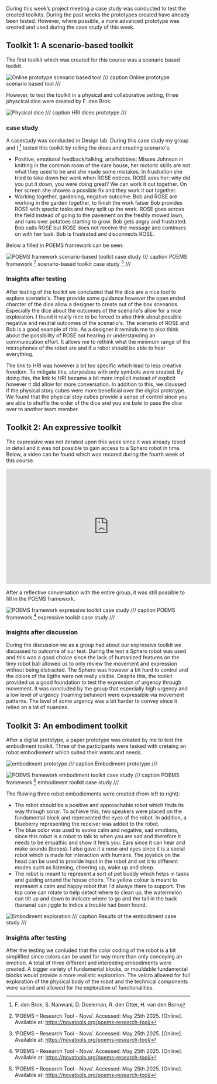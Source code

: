 During this week’s project meeting a case study was conducted to test the created toolkits. During the past weeks the prototypes created have already been tested. However, where possible, a more advanced prototype was created and used during the case study of this week. 

## Toolkit 1: A scenario-based toolkit

The first toolkit which was created for this course was a scenario based toolkit. 

![Online prototype scenario based tool](images/wheels.png)
/// caption
Online prototype scenario based tool
/// 

However, to test the toolkit in a physical and collaborative setting, three physcical dice were created by F. den Brok:

![Physical dice](images/scenario_prototype.png)
/// caption
HRI dices prototype
/// 

### case study
A casestudy was conducted in Design lab. During this case study my group and I [^2] tested this toolkit by rolling the dices and creating scenario's:

-  Positive, emotional feedback/talking, arts/hobbies: Misses Johnson in knitting in the common room of the care house, her motoric skills are not what they used to be and she made some mistakes. In frustration she tried to take down her work when ROSE notices. ROSE asks her: why did you put it down, you were doing great? We can work it out together. On her screen she showes a possible fix and they work it out together. 
-  Working together, gardening, negative outcome: Bob and ROSE are working in the garden together, to finish the work fatser Bob provides ROSE with speciic tasks and they split up the work. ROSE goes across the field instead of going to the pavement on the freshly mowed lawn, and runs over potatoes starting to grow. Bob gets angry and frustrated. Bob calls ROSE but ROSE does not receive the message and continues on with her task. Bob is frustrated and disconnects ROSE.


 Below a filled in POEMS framework can be seen:

![POEMS framework scenario-based toolkit case study](images/2.png)
/// caption
POEMS framework [^1] scenario-based toolkit case study [^1]
/// 

[^1]: ‘POEMS – Research Tool - Nova’. Accessed: May 25th 2025. [Online]. Available at: https://novatools.org/poems-research-tool/
[^2]: F. den Brok, S. Nanwani, D. Doeleman, R. den Otter, H. van den Born

### Insights after testing
After testing of the toolkit we concluded that the dice are a nice tool to explore scenario's. They provide some guidance however the open ended charcter of the dice allow a designer to create out of the box scenarios. Especially the dice about the outcomes of the scenario's allow for a nice exploration. I found it really nice to be forced to also think about possible negative and neutral outcomes of the scenario's. The scenario of ROSE and Bob is a good example of this. As a designer it reminds me to also think about the possibility of ROSE not hearing or understanding an communication effort. It allows me to rethink what the minimum range of the microphones of the robot are and if a robot should be able to hear everything.

 The link to HRI was however a bit too specific which lead to less creative freedom. To mitigate this, storycubes with only symbols were created. By doing this, the link to HRI became a bit more implicit instead of explicit however it did allow for more conversation. In addition to this, we disussed if the physical story cubes were more beneficial over the digital prototype. We found that the physical stoy cubes provide a sense of control since you are able to shuffle the order of the dice and you are bale to pass the dice over to another team member. 

## Toolkit 2: An expressive toolkit

The expressive was not iterated upon this week since it was already tesed in detail and it was not possible to gain access to a Sphero robot in time. Below, a video can be found which was recored during the fourth week of this course.

<iframe width="560" height="315" src="https://www.youtube-nocookie.com/embed/lp1jXDmAECw?si=lKo0WCg8b0NQTwuf" title="Exploration of emotions and urgency Sphero" frameborder="0" allow="accelerometer; autoplay; clipboard-write; encrypted-media; gyroscope; picture-in-picture; web-share" referrerpolicy="strict-origin-when-cross-origin" allowfullscreen></iframe>

After a reflective conversation with the entire group, it was still possible to fill in the POEMS framework.

![POEMS framework expressive toolkit case study](images/1.png)
/// caption
POEMS framework [^1] expressive toolkit case study
/// 

### Insights after discussion
During the discussion we as a group had about our expressive toolkit we discussed to outcome of our test. During the test a Sphero robot was used and this was a good choice since the lack of humanized features on the timy robot ball allowed us to only review the movement and expression without being distracted. The Sphero was however a bit hard to control and the colors of the ligths were not really visible. Despite this, the toolkit provided us a good foundation to test the expression of urgency through movement. It was concluded by the group that especially high urgency and a low level of urgency (roaming behavior) were expressible via movement patterns. The level of some urgency was a bit harder to convey since it relied on a lot of nuances. 

## Toolkit 3: An embodiment toolkit
After a digital prototype, a paper prototype was created by me to test the embodiment toolkit. Three of the participants were tasked with cretaing an robot embodiement which suited their wants and needs.

![embodiment prototype](images/embodiment_prototype.jpg)
/// caption
Embodiment prototype
/// 

![POEMS framework embodiment toolkit case study](images/3.png)
/// caption
POEMS framework [^1] embodiment toolkit case study
/// 

The fllowing three robot embodiements were created (from left to right):

- The robot should be a positive and approachable robot which finds its way through sonar. To achieve this, two speakers were placed on the fundamental block and represented the eyes of the robot. In addition, a blueberry representing the receiver was added to the robot.
- The blue color was used to evoke calm and negative, sad emotions, since this robot is a robot to talk to when you are sad and therefore it needs to be empathic and show it feels you. Ears since it can hear and make sounds (beeps). I also gave it a nose and eyes since it is a social robot which is made for interaction with humans. The joystick on the head can be used to provide input in the robot and set it to different modes such as listening, cheering up, wake up and sleep. 
- The robot is meant to represent a sort of pet buddy which helps in tasks and guiding around the house choirs. The yellow colour is meant to represent a calm and happy robot that I'd always there to support. The top cone can rotate to help detect where to clean up, the watermelon can tilt up and down to indicate where to go and the tail in the back (banana) can jiggle to índice a trouble had been found.

![Embodiment exploration](images/result.png)
/// caption
Results of the embodiment case study
/// 

### Insights after testing 
After the testing we conluded that the color coding of the robot is a bit simplified since colors can be used for way more than only conceying an emotion. A total of three different and interesting embodiments were created. A bigger variety of fundamental blocks, or mouldable fundamental blocks would provide a more realistic exploration. The velcro allowed for full exploration of the physical body of the robot and the technical components were varied and allowed for the exploration of functionalities. 
